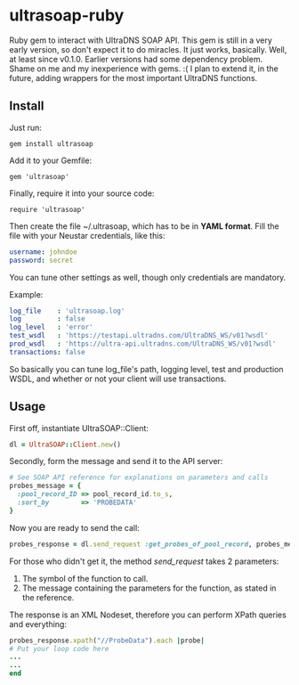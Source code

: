 ultrasoap-ruby
==============

Ruby gem to interact with UltraDNS SOAP API.
This gem is still in a very early version, so don't expect it to do miracles.
It just works, basically. Well, at least since v0.1.0.
Earlier versions had some dependency problem. Shame on me and my inexperience with gems. :(
I plan to extend it, in the future, adding wrappers for the most important UltraDNS functions.

Install
-------

Just run:

```
gem install ultrasoap
```

Add it to your Gemfile:

```
gem 'ultrasoap'
```

Finally, require it into your source code:

```
require 'ultrasoap'
```

Then create the file ~/.ultrasoap, which has to be in **YAML format**.
Fill the file with your Neustar credentials, like this:

```yaml
username: johndoe
password: secret
```

You can tune other settings as well, though only credentials are mandatory.

Example:

```yaml
log_file    : 'ultrasoap.log'
log         : false
log_level   : 'error'
test_wsdl   : 'https://testapi.ultradns.com/UltraDNS_WS/v01?wsdl'
prod_wsdl   : 'https://ultra-api.ultradns.com/UltraDNS_WS/v01?wsdl'
transactions: false
```

So basically you can tune log_file's path, logging level, test and production WSDL, and whether or not your client will use transactions.

Usage
-----

First off, instantiate UltraSOAP::Client:

```ruby
dl = UltraSOAP::Client.new()
```

Secondly, form the message and send it to the API server:

```ruby
# See SOAP API reference for explanations on parameters and calls
probes_message = {
  :pool_record_ID => pool_record_id.to_s,
  :sort_by        => 'PROBEDATA'
}
```

Now you are ready to send the call:

```ruby
probes_response = dl.send_request :get_probes_of_pool_record, probes_message
```

For those who didn't get it, the method *send_request* takes 2 parameters:
1) The symbol of the function to call.
2) The message containing the parameters for the function, as stated in the reference.

The response is an XML Nodeset, therefore you can perform XPath queries and everything:

```ruby
probes_response.xpath("//ProbeData").each |probe|
# Put your loop code here
...
...
end
```
